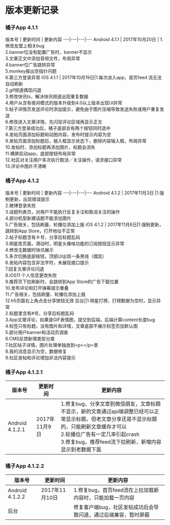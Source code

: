 # 版本更新记录
### 橘子App 4.1.1

版本号 |  更新时间 | 更新内容
---|---|---|---
Android 4.1.1 | 2017年10月20日 | 1.修改友盟上相关bug<br>2.banner位没有配置广告时，banner不显示<br>3.文章正文中添加音频文件，布局异常<br>4.banner位广告跳转异常<br>5.monkey报出空指针问题<br>6.第三方登录异常
iOS 4.1.1 | 2017年10月19日|1.每次进入app，首页feed 流无法自动刷新<br>2.gif频道偶现闪退<br>3.修改快讯ts，解决快讯频道出现重复数据<br>4.用户从含有夜间模式的版本升级到4.0以上版本出现UI异常<br>5.帖子详情页发送评论时添加提示，避免由于图片压缩导致发送失败或用户重复发送<br>6.修改进入文章详情，先闪现评论区域再显示正文<br>7.第三方登录成功后，橘子底部会有两个按钮同时选中<br>8.发帖页面添加标题和动图内容，发布时提示内容为空<br>9.发帖页面添加标题后，输入框显示状态下，删除内容输入框，布局异常<br>10.发帖时，添加标题再添加图片，标题会消失<br>11.横屏启动app，底部按钮布局异常<br>12.社区对关注用户多次执行取消／关注操作，请求接口异常<br>13.评论中图片不清晰

### 橘子App 4.1.2
版本号 | 更新时间 | 更新内容
---|---|---|---
Android 4.1.2 | 2017年11月3日 |1.强制更新，出现错误提示<br>2.微博登录失败<br>3.话题列表页，对用户不能执行反复关注和取消关注的操作<br>4.部分机型新建话题不能添加图片<br>5.广告相关，包括刷量、轮播位添加上报
iOS 4.1.2 | 2017年11月6日|1.强制更新，跳转到App Store，打开地址不正常<br>2.帖子标题含有＃号，分享后标题乱码<br>3.明星库页面，滑动时，明星头像啥功能的订阅按钮显示异常<br>4.修改无数据时快讯展示<br>5.多次切换底部按钮，顶部UI出现一条黑线（偶现）<br>6.发帖内容包含非法字符，未展现接口提示<br>7.回复文章评论闪退<br>8.iOS11 个人信息更改失败<br>9.推荐页下拉刷新时，会跳转到App Store的广告下载位置<br>10.发布评论和打开弹幕提示重叠<br>11.广告相关，包括刷量、轮播位添加上报<br>12.h5页面右上角点击分享按钮无效
后台||1.明星打榜，打榜数据为空时，显示异常<br>2.标题里含有#号，分享后标题乱码<br>3.App文章评论，如果是GIF表情图，提交到后端，后端计算content长度bug<br>4.标签只有标题，没有图片和详情，文章底部不展示标签页加默认图<br>5.部分用户banner和活动页调查<br>6.CMS反馈新增类型分类<br>7.社区帖子详情，图片处理单独放到&lt;p&gt;&lt;/p&gt;里<br>8.我的消息显示为空，数据修复<br>9.社区发帖和评论增加非法内容提示

### 橘子App 4.1.2.1

版本号 | 更新时间 |更新内容
---|---|---
Android 4.1.2.1 | 2017年11月9日|1.修复bug，分享文章到微信朋友，文章标题不显示，新的文章通过api端调整已经可以正常显示标题，但老文章分享还是不显示标题的，只能刷新文章缓存才可以<br>2.轮播位广告有一定几率引起crash<br>3.修复bug，推荐feed流下拉刷新，新增内容显示到老数据下面

### 橘子App 4.1.2.2


版本号 | 更新时间 |更新内容
---|---|---
Android 4.1.2.2 | 2017年11月10日|1.修复bug，首页feed流在上拉加载新内容时，只能加载一页内容
后台||修复客户端bug，社区发帖成功后会导致闪退，通过后端兼容，暂时屏蔽
